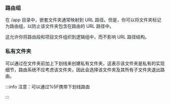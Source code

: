 

### 路由组
<font style="color:rgb(28, 30, 33);">在  /app 目录中，嵌套文件夹通常映射到 URL 路径。但是，你可以将文件夹标记为路由组，以防止该文件夹包含在路由的 URL 路径中。</font>

<font style="color:rgb(28, 30, 33);">这允许你将路由段和项目文件组织到逻辑组中，而不影响 URL 路径结构。</font>

<font style="color:rgb(28, 30, 33);"></font>

### <font style="color:rgb(28, 30, 33);">私有文件夹</font>
<font style="color:rgb(23, 23, 23);">可以通过在文件夹前加上下划线来创建私有文件夹，这表示该文件夹是私有的实现细节，路由系统不应考虑该文件夹，因此会选择该文件夹及其所有子文件夹退出路由。</font>

:::info
<font style="color:rgb(23, 23, 23);">注意：可以通过%5F携带下划线路由</font>

:::

